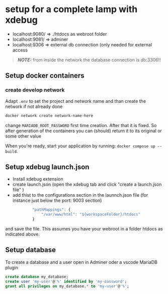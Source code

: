# setup for a complete lamp with xdebug

* localhost:9080/ => ./htdocs as webroot folder
* localhost:9081/  => adminer
* localhost:9306 => external db connection (only needed for external access

> **_NOTE:_**  from inside the network the database connection is db:3306!!

## Setup docker containers

### create develop network

Adapt `.env` to set the project and network name and than create the network if not already done

```sh
docker network create network-name-here
```

change `MARIADB_ROOT_PASSWORD` first time creation. After that it is fixed. So after generation of the containers you can (should) return it to its original or some other value

When you're ready, start your application by running:
`docker compose up --build`.

## Setup xdebug launch.json

* Install xdebug extension
* create launch.json (open the xdebug tab and click "create a launch.json file" )
* add thist to the configurations section in the launnch.json file (for instance just below the port: 9003 section)

```js
            "pathMappings": {
                "/var/www/html": "${workspaceFolder}/htdocs"
            }
```

and save the file. This assumes you have your webroot in a folder htdocs as indicated above.

## Setup database

To create a database and a user open in Adminer oder a vscode MariaDB plugin

```sql
create database my_database;
create user 'my-user'@'%' identified by 'my-oassword';
grant all privileges on my_database.* to 'my-user'@'%';
```
